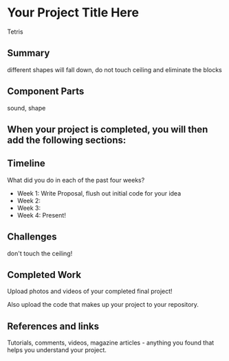 # Your Project Title Here

Tetris

## Summary

different shapes will fall down, do not touch ceiling and eliminate the blocks 

## Component Parts
sound, shape

## When your project is completed, you will then add the following sections:

## Timeline

What did you do in each of the past four weeks?

- Week 1: Write Proposal, flush out initial code for your idea
- Week 2:
- Week 3:
- Week 4: Present!
 
## Challenges

don't touch the ceiling!

## Completed Work

Upload photos and videos of your completed final project!

Also upload the code that makes up your project to your repository.

## References and links

Tutorials, comments, videos, magazine articles - anything you found that helps you understand your project.
